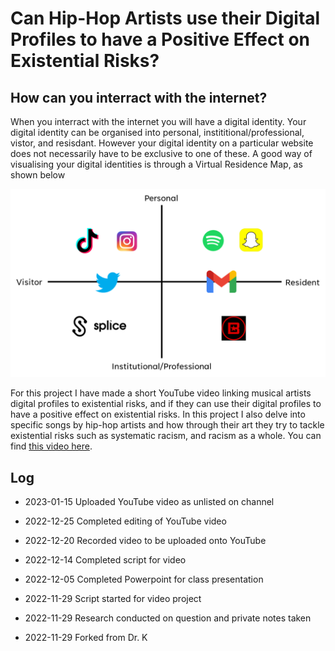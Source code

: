 # Can Hip-Hop Artists use their Digital Profiles to have a Positive Effect on Existential Risks?
## How can you interract with the internet?
When you interract with the internet you will have a digital identity. Your digital identity can be organised into personal, instititional/professional, vistor, and resisdant. However your digital identity on a particular website does not necessarily have to be exclusive to one of these. A good way of visualising your digital identities is through a Virtual Residence Map, as shown below

![VR MAP 2023](assets/img/vr-map-2022.png)



For this project I have made a short YouTube video linking musical artists digital profiles to existential risks, and if they can use their digital profiles to have a positive effect on existential risks. In this project I also delve into specific songs by hip-hop artists and how through their art they try to tackle existential risks such as systematic racism, and racism as a whole. You can find [this video here](https://www.youtube.com/watch?v=3Rc3prHHmiA&ab_channel=HIL).



## Log

- 2023-01-15 Uploaded YouTube video as unlisted on channel

- 2022-12-25 Completed editing of YouTube video

- 2022-12-20 Recorded video to be uploaded onto YouTube

- 2022-12-14 Completed script for video

- 2022-12-05 Completed Powerpoint for class presentation

- 2022-11-29 Script started for video project

- 2022-11-29 Research conducted on question and private notes taken

- 2022-11-29 Forked from Dr. K

<br>
